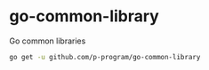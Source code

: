 # go-common-library

Go common libraries

```bash
go get -u github.com/p-program/go-common-library
```
